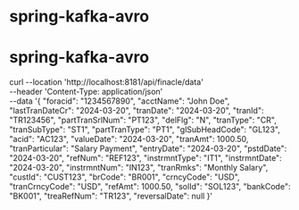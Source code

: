 # spring-kafka-avro

# spring-kafka-avro


 curl --location 'http://localhost:8181/api/finacle/data' \
--header 'Content-Type: application/json' \
--data '{
  "foracid": "1234567890",
  "acctName": "John Doe",
  "lastTranDateCr": "2024-03-20",
  "tranDate": "2024-03-20",
  "tranId": "TR123456",
  "partTranSrlNum": "PT123",
  "delFlg": "N",
  "tranType": "CR",
  "tranSubType": "ST1",
  "partTranType": "PT1",
  "glSubHeadCode": "GL123",
  "acid": "AC123",
  "valueDate": "2024-03-20",
  "tranAmt": 1000.50,
  "tranParticular": "Salary Payment",
  "entryDate": "2024-03-20",
  "pstdDate": "2024-03-20",
  "refNum": "REF123",
  "instrmntType": "IT1",
  "instrmntDate": "2024-03-20",
  "instrmntNum": "IN123",
  "tranRmks": "Monthly Salary",
  "custId": "CUST123",
  "brCode": "BR001",
  "crncyCode": "USD",
  "tranCrncyCode": "USD",
  "refAmt": 1000.50,
  "solId": "SOL123",
  "bankCode": "BK001",
  "treaRefNum": "TR123",
  "reversalDate": null
}'
